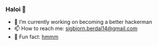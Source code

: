 ### Haloi 👋

<!--
  **sigbbe/sigbbe** is a ✨ _special_ ✨ repository because its `README.md` (this file) appears on your GitHub profile.
-->

- 🔭 I’m currently working on becoming a better hackerman
- 📫 How to reach me: [sigbjorn.berdal14@gmail.com](mailto:sigbjorn.berdal14@gmail.com)
- 🍕 Fun fact: [hmmm](https://www.reddit.com/r/hmmm/comments/l1wqav/hmmm/)
<!--
- 🤔 I’m looking for help with ...
- 💬 Ask me about ...
-->
